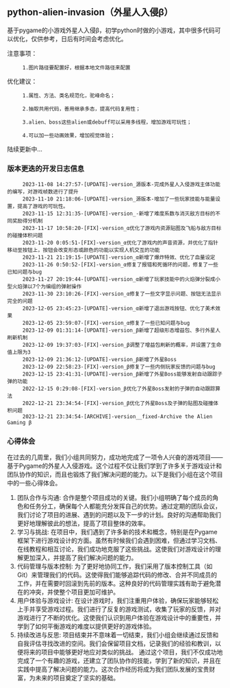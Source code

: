 ## python-alien-invasion（外星人入侵β）
基于pygame的小游戏外星人入侵β，初学python时做的小游戏，其中很多代码可以优化，仅供参考，日后有时间会考虑优化。

注意事项：

         1.图片路径要配置好，根据本地文件路径来配置

优化建议：

         1.属性、方法、类名规范化，驼峰命名；

         2.抽取共用代码，善用继承多态，提高代码复用性；
         
         3.alien、boss这些alien或debuff可以采用多线程，增加游戏可玩性；
         
         4.可以加一些动画效果，增加视觉体验；

陆续更新中...
### 版本更迭的开发日志信息
         2023-11-08 14:27:57-[UPDATE]-version_源版本-完成外星人入侵游戏主体功能的编写，对游戏帧数进行了提升
         2023-11-10 21:18:06-[UPDATE]-version_源版本-增加了一些玩家技能与能量设置，提高了游戏的可玩性。
         2023-11-15 12:31:35-[UPDATE]-version_-新增了难度系数与消灭敌方目标的不同奖励得分机制
         2023-11-17 10:58:20-[FIX]-version_α优化了游戏内资源贴图及飞船与敌方目标的碰撞体积问题
         2023-11-20 0:05:51-[FIX]-version_α优化了游戏内的声音资源，并优化了指针移动至按钮上，按钮会改变形态或颜色的功能以实现人机交互的功能
         2023-11-21 21:19:15-[UPDATE]-version_α新增了爆炸特效、优化了血量设定
         2023-11-26 0:50:52-[FIX]-version_α修复了报错和死循环的问题，修复了一些已知问题与bug
         2023-11-27 20:19:44-[UPDATE]-version_α新增了玩家技能中的火焰弹分裂成小型火焰弹以7个为编组的弹射操作
         2023-11-30 23:10:26-[FIX]-version_α修复了一些文字显示问题、按钮无法显示完全的问题
         2023-12-05 23:45:23-[UPDATE]-version_α新增了退出游戏按钮、优化了美术效果
         2023-12-05 23:59:07-[FIX]-version_α修复了一些已知问题与bug
         2023-12-09 01:31:14-[UPDATE]-version_β新增了超级形态增益包、多行外星人刷新机制
         2023-12-09 19:37:03-[FIX]-version_β调整了增益包刷新的概率，并设置了生命值上限为3
         2023-12-09 21:36:12-[UPDATE]-version_β新增了外星Boss
         2023-12-09 22:58:23-[FIX]-version_β修复了一些内侧玩家反馈的问题与bug
         2023-12-15 23:41:31-[UPDATE]-version_β新增了外星Boss能够发射自动跟踪子弹的功能
         2022-12-15 0:29:08-[FIX]-version_β优化了外星Boss发射的子弹的自动跟踪算法
         2022-12-21 23:34:54-[FIX]-version_β优化了外星Boss及子弹的贴图及碰撞体积问题
         2023-12-21 23:34:54-[ARCHIVE]-version__fixed-Archive the Alien Gaming β

### 心得体会
在过去的几周里，我们小组共同努力，成功地完成了一项令人兴奋的游戏项目——基于Pygame的外星人入侵游戏。这个过程不仅让我们学到了许多关于游戏设计和团队协作的知识，而且也锻炼了我们解决问题的能力。以下是我们小组在这个项目中的一些心得体会。
1. 团队合作与沟通:
合作是整个项目成功的关键。我们小组明确了每个成员的角色和任务分工，确保每个人都能充分发挥自己的优势。通过定期的团队会议，我们讨论了项目的进展、遇到的问题以及下一步的计划。良好的沟通帮助我们更好地理解彼此的想法，提高了项目整体的效率。
2. 学习与挑战:
在项目中，我们遇到了许多新的技术和概念，特别是在Pygame框架下进行游戏设计的方面。虽然有时候我们会遇到困难，但通过学习文档、在线教程和相互讨论，我们成功地克服了这些挑战。这使我们对游戏设计的理解更加深入，并提高了我们解决问题的能力。
3. 代码管理与版本控制:
为了更好地协同工作，我们采用了版本控制工具（如Git）来管理我们的代码。这使得我们能够追踪代码的修改、合并不同成员的工作，并在需要时回滚到先前的版本。这种良好的代码管理实践有助于避免潜在的冲突，并使整个项目更加可维护。
4. 用户体验与游戏设计:
在设计游戏时，我们注重用户体验，确保玩家能够轻松上手并享受游戏过程。我们进行了反复的游戏测试，收集了玩家的反馈，并对游戏进行了不断的优化。这使我们认识到用户体验在游戏设计中的重要性，并学到了如何平衡游戏的难度以提供更好的游戏体验。
5. 持续改进与反思:
项目结束并不意味着一切结束，我们小组会继续通过反馈和自我评估寻找改进的空间。我们会保留项目文档，记录我们的经验和教训，以便将来的项目中能够更好地应对类似的挑战。
通过这个项目，我们不仅成功地完成了一个有趣的游戏，还建立了团队协作的技能，学到了新的知识，并且在实践中提高了解决问题的能力。这次合作经历将成为我们团队发展的宝贵财富，为未来的项目奠定了坚实的基础。
